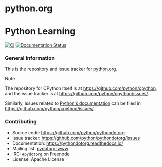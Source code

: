 # python.org
# Python Learning
[![CI](https://github.com/python/pythondotorg/actions/workflows/ci.yml/badge.svg)](https://github.com/python/pythondotorg/actions/workflows/ci.yml)
[![Documentation Status](https://readthedocs.org/projects/pythondotorg/badge/?version=latest)](https://pythondotorg.readthedocs.io/?badge=latest)

### General information

This is the repository and issue tracker for [python.org](https://www.python.org). 

> [!NOTE]
> The repository for CPython itself is at https://github.com/python/cpython, and the 
> issue tracker is at https://github.com/python/cpython/issues/. 
> 
> Similarly, issues related to [Python's documentation](https://docs.python.org) can be filed in
> https://github.com/python/cpython/issues/.

### Contributing

* Source code: https://github.com/python/pythondotorg
* Issue tracker: https://github.com/python/pythondotorg/issues
* Documentation: https://pythondotorg.readthedocs.io/
* Mailing list: [pydotorg-www](https://mail.python.org/mailman/listinfo/pydotorg-www)
* IRC: `#pydotorg` on Freenode
* License: Apache License
